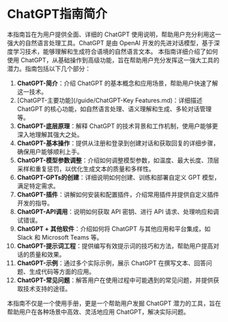 # ChatGPT指南简介

本指南旨在为用户提供全面、详细的 ChatGPT 使用说明，帮助用户充分利用这一强大的自然语言处理工具。ChatGPT 是由 OpenAI 开发的先进对话模型，基于深度学习技术，能够理解和生成符合语境的自然语言文本。
本指南详细介绍了如何使用 ChatGPT，从基础操作到高级功能，旨在帮助用户充分发挥这一强大工具的潜力。指南包括以下几个部分：

1. **ChatGPT-简介**：介绍 ChatGPT 的基本概念和应用场景，帮助用户快速了解这一技术。
2. [ChatGPT-主要功能](/guide/ChatGPT-Key Features.md)：详细描述 ChatGPT 的核心功能，如自然语言处理、语义理解和生成、多轮对话管理等。
3. **ChatGPT-底层原理**：解释 ChatGPT 的技术背景和工作机制，使用户能够更深入地理解其强大之处。
4. **ChatGPT-基本操作**：提供从注册和登录到创建对话和获取回复的详细步骤，确保用户能够顺利上手。
5. **ChatGPT-模型参数调整**：介绍如何调整模型参数，如温度、最大长度、顶层采样和重复惩罚，以优化生成文本的质量和多样性。
6. **ChatGPT-GPTs的创建**：详细说明如何创建、训练和部署自定义 GPT 模型，满足特定需求。
7. **ChatGPT-插件**：讲解如何安装和配置插件，介绍常用插件并提供自定义插件开发的指导。
8. **ChatGPT-API调用**：说明如何获取 API 密钥、进行 API 请求、处理响应和调试错误。
9. **ChatGPT + 其他软件**：介绍如何将 ChatGPT 与其他应用和平台集成，如 Slack 和 Microsoft Teams 等。
10. **ChatGPT-提示词工程**：提供编写有效提示词的技巧和方法，帮助用户提高对话的质量和效果。
11. **ChatGPT-示例**：通过多个实际示例，展示 ChatGPT 在撰写文本、回答问题、生成代码等方面的应用。
12. **ChatGPT-常见问题**：解答用户在使用过程中可能遇到的常见问题，并提供获取技术支持的途径。

本指南不仅是一个使用手册，更是一个帮助用户发掘 ChatGPT 潜力的工具，旨在帮助用户在各种场景中高效、灵活地应用 ChatGPT，解决实际问题。
